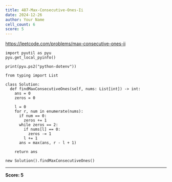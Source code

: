 ```yaml
---
title: 487-Max-Consecutive-Ones-Ii
date: 2024-12-26
author: Your Name
cell_count: 6
score: 5
---
```


https://leetcode.com/problems/max-consecutive-ones-ii


```
import pyutil as pyu
pyu.get_local_pyinfo()
```


```
print(pyu.ps2("python-dotenv"))
```


```
from typing import List
```


```
class Solution:
  def findMaxConsecutiveOnes(self, nums: List[int]) -> int:
    ans = 0
    zeros = 0

    l = 0
    for r, num in enumerate(nums):
      if num == 0:
        zeros += 1
      while zeros == 2:
        if nums[l] == 0:
          zeros -= 1
        l += 1
      ans = max(ans, r - l + 1)

    return ans
```


```
new Solution().findMaxConsecutiveOnes()
```


---
**Score: 5**